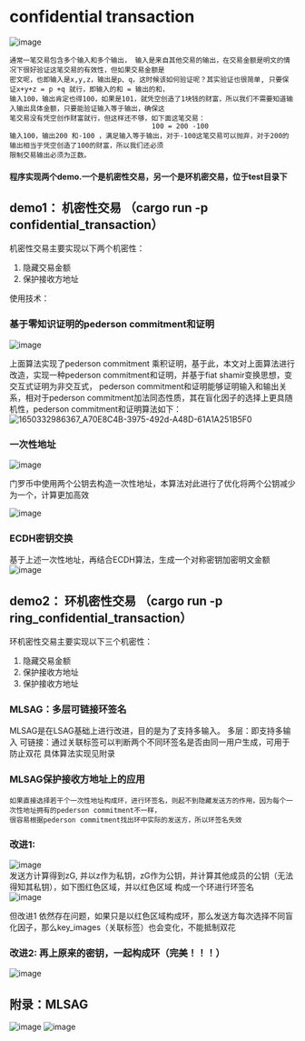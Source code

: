 # confidential transaction


![image](https://user-images.githubusercontent.com/39479965/165015381-72cb30dd-423c-4a9d-b8dc-969882e04925.png)

    通常一笔交易包含多个输入和多个输出， 输入是来自其他交易的输出，在交易金额是明文的情况下很好验证这笔交易的有效性，但如果交易金额是
    密文呢，也即输入是x,y,z，输出是p、q，这时候该如何验证呢？其实验证也很简单, 只要保证x+y+z = p +q 就行，即输入的和 = 输出的和，
    输入100，输出肯定也得100，如果是101，就凭空创造了1块钱的财富，所以我们不需要知道输入输出具体金额，只要能验证输入等于输出，确保这
    笔交易没有凭空创作财富就行，但这样还不够，如下面这笔交易：
                                       100 = 200 -100 
    输入100，输出200 和-100 ，满足输入等于输出，对于-100这笔交易可以抛弃，对于200的输出相当于凭空创造了100的财富，所以我们还必须
    限制交易输出必须为正数。
    
   #### 程序实现两个demo.一个是机密性交易，另一个是环机密交易，位于test目录下
        
          
    


   ## demo1： 机密性交易 （cargo run -p confidential_transaction）
   机密性交易主要实现以下两个机密性：
   1. 隐藏交易金额
   2. 保护接收方地址  
       
   使用技术：
   ### 基于零知识证明的pederson commitment和证明
![image](https://user-images.githubusercontent.com/39479965/163909013-7faae42c-920e-4064-bce7-070495a853d2.png)

上面算法实现了pederson commitment 乘积证明，基于此，本文对上面算法进行改造，实现一种pederson commitment和证明，并基于fiat shamir变换思想，变交互式证明为非交互式，
pederson commitment和证明能够证明输入和输出关系，相对于pederson commitment加法同态性质，其在盲化因子的选择上更具随机性，pederson commitment和证明算法如下：
![1650332986367_A70E8C4B-3975-492d-A48D-61A1A251B5F0](https://user-images.githubusercontent.com/39479965/163909495-b933ef26-4fce-4201-9861-9123df5d270f.png)



  ### 一次性地址

![image](https://user-images.githubusercontent.com/39479965/162351684-0a0d7901-31c8-41fb-8811-37d61bf87613.png)

门罗币中使用两个公钥去构造一次性地址，本算法对此进行了优化将两个公钥减少为一个，计算更加高效  

![image](https://user-images.githubusercontent.com/39479965/163910805-d261a47b-5f81-4825-a428-e762de08cca5.png)
  
  ### ECDH密钥交换		
  基于上述一次性地址，再结合ECDH算法，生成一个对称密钥加密明文金额  
  ![image](https://user-images.githubusercontent.com/39479965/163910923-29b94d0c-877a-4c84-a54d-a138ae4820b9.png)
  
     
   ## demo2： 环机密性交易 （cargo run -p ring_confidential_transaction）
  环机密性交易主要实现以下三个机密性：
   1. 隐藏交易金额
   2. 保护接收方地址  
   3. 保护接收方地址
   
   ### MLSAG：多层可链接环签名
   MLSAG是在LSAG基础上进行改进，目的是为了支持多输入。
   多层：即支持多输入
   可链接：通过关联标签可以判断两个不同环签名是否由同一用户生成，可用于防止双花
   具体算法实现见附录
   
   ### MLSAG保护接收方地址上的应用
    
    如果直接选择若干个一次性地址构成环，进行环签名，则起不到隐藏发送方的作用，因为每个一次性地址拥有的pederson commitment不一样，
    很容易根据pederson commitment找出环中实际的发送方，所以环签名失效
        
   ### 改进1:
![image](https://user-images.githubusercontent.com/39479965/165031253-a93ef2c2-a788-48ec-99ef-b765a30ed792.png)  
 发送方计算得到zG, 并以z作为私钥，zG作为公钥，并计算其他成员的公钥（无法得知其私钥），如下图红色区域，并以红色区域
 构成一个环进行环签名  
![image](https://user-images.githubusercontent.com/39479965/165031383-850b0cc3-fc9e-4efb-93ac-3548d4c7d630.png)
     
  但改进1 依然存在问题，如果只是以红色区域构成环，那么发送方每次选择不同盲化因子，那么key_images（关联标签）也会变化，不能抵制双花
   ### 改进2: 再上原来的密钥，一起构成环（完美！！！）
   ![image](https://user-images.githubusercontent.com/39479965/165033237-dbec5332-5f70-47bd-b795-ee9e5360d654.png)

     
   
   ## 附录：MLSAG
   ![image](https://user-images.githubusercontent.com/39479965/165029007-8eee8b80-6dc2-4b8e-9643-76de8b51be8b.png)
![image](https://user-images.githubusercontent.com/39479965/165029068-1de7f652-ac46-437d-902c-fb93df680400.png)

